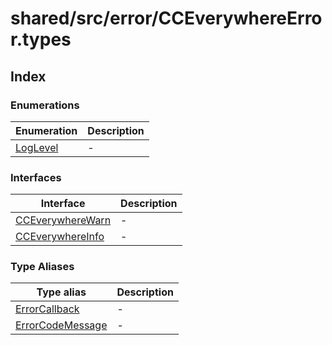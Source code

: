 # shared/src/error/CCEverywhereError.types

## Index

### Enumerations

| Enumeration | Description |
| ------ | ------ |
| [LogLevel](../cc-everywhere-error-types/enumerations/log-level.md) | - |

### Interfaces

| Interface | Description |
| ------ | ------ |
| [CCEverywhereWarn](../cc-everywhere-error-types/interfaces/cc-everywhere-warn.md) | - |
| [CCEverywhereInfo](../cc-everywhere-error-types/interfaces/cc-everywhere-info.md) | - |

### Type Aliases

| Type alias | Description |
| ------ | ------ |
| [ErrorCallback](../cc-everywhere-error-types/type-aliases/error-callback.md) | - |
| [ErrorCodeMessage](../cc-everywhere-error-types/type-aliases/error-code-message.md) | - |
